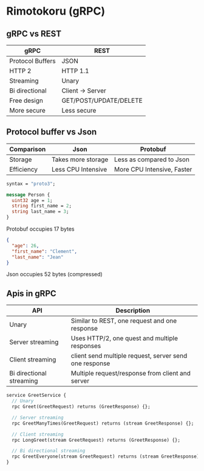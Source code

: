 # Rimotokoru (gRPC)

## gRPC vs REST
| gRPC             | REST                   |
|------------------|------------------------|
| Protocol Buffers | JSON                   |
| HTTP 2           | HTTP 1.1               |
| Streaming        | Unary                  |
| Bi directional   | Client -> Server       |
| Free design      | GET/POST/UPDATE/DELETE |
| More secure      | Less secure            |

## Protocol buffer vs Json

| Comparison  | Json               | Protobuf                   |
|-------------|--------------------|----------------------------|
| Storage     | Takes more storage | Less as compared to Json   |
| Efficiency  | Less CPU Intensive | More CPU Intensive, Faster |

```protobuf
syntax = "proto3";

message Person {
  uint32 age = 1;
  string first_name = 2;
  string last_name = 3;
}
```
Protobuf occupies 17 bytes

```json
{
  "age": 26,
  "first_name": "Clement",
  "last_name": "Jean"
}
```
Json occupies 52 bytes (compressed)

## Apis in gRPC

| API                      | Description                                            |
|--------------------------|--------------------------------------------------------|
| Unary                    | Similar to REST, one request and one response          |
| Server streaming         | Uses HTTP/2, one quest and multiple responses          |
| Client streaming         | client send multiple request, server send one response |
| Bi directional streaming | Multiple request/response from client and server       |

```protobuf
service GreetService {
  // Unary
  rpc Greet(GreetRequest) returns (GreetResponse) {};

  // Server streaming
  rpc GreetManyTimes(GreetRequest) returns (stream GreetResponse) {};

  // Client streaming
  rpc LongGreet(stream GreetRequest) returns (GreetResponse) {};

  // Bi directional streaming
  rpc GreetEveryone(stream GreetRequest) returns (stream GreetResponse) {};
}
```
